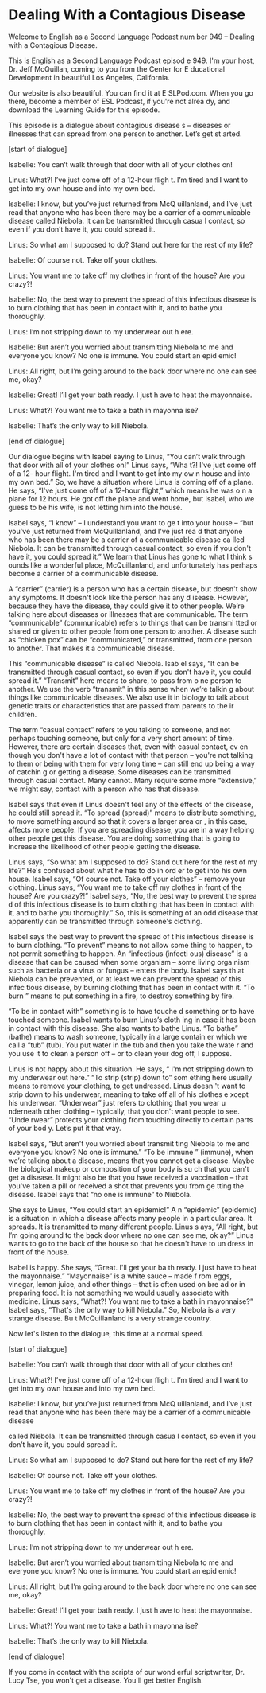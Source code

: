 # Dealing With a Contagious Disease

Welcome to English as a Second Language Podcast num ber 949 – Dealing with a Contagious Disease.

This is English as a Second Language Podcast episod e 949. I'm your host, Dr. Jeff McQuillan, coming to you from the Center for E ducational Development in beautiful Los Angeles, California.

Our website is also beautiful. You can find it at E SLPod.com. When you go there, become a member of ESL Podcast, if you're not alrea dy, and download the Learning Guide for this episode.

This episode is a dialogue about contagious disease s – diseases or illnesses that can spread from one person to another. Let’s get st arted.

[start of dialogue]

Isabelle: You can’t walk through that door with all  of your clothes on!

Linus: What?! I’ve just come off of a 12-hour fligh t. I’m tired and I want to get into my own house and into my own bed.

Isabelle: I know, but you’ve just returned from McQ uillanland, and I’ve just read that anyone who has been there may be a carrier of a communicable disease called Niebola. It can be transmitted through casua l contact, so even if you don’t have it, you could spread it.

Linus: So what am I supposed to do? Stand out here for the rest of my life?

Isabelle: Of course not. Take off your clothes.

Linus: You want me to take off my clothes in front of the house? Are you crazy?!

Isabelle: No, the best way to prevent the spread of  this infectious disease is to burn clothing that has been in contact with it, and  to bathe you thoroughly.

Linus: I’m not stripping down to my underwear out h ere.

Isabelle: But aren’t you worried about transmitting  Niebola to me and everyone you know? No one is immune. You could start an epid emic!

Linus: All right, but I’m going around to the back door where no one can see me, okay?

Isabelle: Great! I’ll get your bath ready. I just h ave to heat the mayonnaise.

Linus: What?! You want me to take a bath in mayonna ise?

Isabelle: That’s the only way to kill Niebola.

[end of dialogue]

Our dialogue begins with Isabel saying to Linus, “You can’t walk through that door with all of your clothes on!” Linus says, “Wha t?! I've just come off of a 12- hour flight. I'm tired and I want to get into my ow n house and into my own bed.” So, we have a situation where Linus is coming off of a plane. He says, “I've just come off of a 12-hour flight,” which means he was o n a plane for 12 hours. He got off the plane and went home, but Isabel, who we  guess to be his wife, is not letting him into the house.

Isabel says, “I know” – I understand you want to ge t into your house – “but you’ve just returned from McQuillanland, and I've just rea d that anyone who has been there may be a carrier of a communicable disease ca lled Niebola. It can be transmitted through casual contact, so even if you don't have it, you could spread it.” We learn that Linus has gone to what I think s ounds like a wonderful place, McQuillanland, and unfortunately has perhaps become  a carrier of a communicable disease.

A “carrier” (carrier) is a person who has a certain  disease, but doesn't show any symptoms. It doesn't look like the person has any d isease. However, because they have the disease, they could give it to other people. We’re talking here about diseases or illnesses that are communicable. The term “communicable” (communicable) refers to things that can be transmi tted or shared or given to other people from one person to another. A disease such as “chicken pox” can be “communicated,” or transmitted, from one person to another. That makes it a communicable disease.

This “communicable disease” is called Niebola. Isab el says, “It can be transmitted through casual contact, so even if you don't have it, you could spread it.” “Transmit” here means to share, to pass from o ne person to another. We use the verb “transmit” in this sense when we’re talkin g about things like communicable diseases. We also use it in biology to  talk about genetic traits or characteristics that are passed from parents to the ir children.

 The term “casual contact” refers to you talking to someone, and not perhaps touching someone, but only for a very short amount of time. However, there are certain diseases that, even with casual contact, ev en though you don't have a lot of contact with that person – you're not talking to  them or being with them for very long time – can still end up being a way of catchin g or getting a disease. Some diseases can be transmitted through casual contact.  Many cannot. Many require some more “extensive,” we might say, contact with a  person who has that disease.

Isabel says that even if Linus doesn't feel any of the effects of the disease, he could still spread it. “To spread (spread)” means to distribute something, to move something around so that it covers a larger area or , in this case, affects more people. If you are spreading disease, you are in a way helping other people get this disease. You are doing something that is going  to increase the likelihood of other people getting the disease.

Linus says, “So what am I supposed to do? Stand out  here for the rest of my life?” He's confused about what he has to do in ord er to get into his own house. Isabel says, “Of course not. Take off your clothes”  – remove your clothing. Linus says, “You want me to take off my clothes in front of the house? Are you crazy?!” Isabel says, “No, the best way to prevent the sprea d of this infectious disease is to burn clothing that has been in contact with it, and to bathe you thoroughly.” So, this is something of an odd disease that apparently  can be transmitted through someone's clothing.

Isabel says the best way to prevent the spread of t his infectious disease is to burn clothing. “To prevent” means to not allow some thing to happen, to not permit something to happen. An “infectious (infecti ous) disease” is a disease that can be caused when some organism – some living orga nism such as bacteria or a virus or fungus – enters the body. Isabel says th at Niebola can be prevented, or at least we can prevent the spread of this infec tious disease, by burning clothing that has been in contact with it. “To burn ” means to put something in a fire, to destroy something by fire.

“To be in contact with” something is to have touche d something or to have touched someone. Isabel wants to burn Linus’s cloth ing in case it has been in contact with this disease. She also wants to bathe Linus. “To bathe” (bathe) means to wash someone, typically in a large contain er which we call a “tub” (tub). You put water in the tub and then you take the wate r and you use it to clean a person off – or to clean your dog off, I suppose.

Linus is not happy about this situation. He says, “ I'm not stripping down to my underwear out here.” “To strip (strip) down to” som ething here usually means to remove your clothing, to get undressed. Linus doesn 't want to strip down to his underwear, meaning to take off all of his clothes e xcept his underwear. “Underwear” just refers to clothing that you wear u nderneath other clothing – typically, that you don't want people to see. “Unde rwear” protects your clothing from touching directly to certain parts of your bod y. Let’s put it that way.

Isabel says, “But aren't you worried about transmit ting Niebola to me and everyone you know? No one is immune.” “To be immune ” (immune), when we’re talking about a disease, means that you cannot get a disease. Maybe the biological makeup or composition of your body is su ch that you can't get a disease. It might also be that you have received a vaccination – that you've taken a pill or received a shot that prevents you from ge tting the disease. Isabel says that “no one is immune” to Niebola.

She says to Linus, “You could start an epidemic!” A n “epidemic” (epidemic) is a situation in which a disease affects many people in  a particular area. It spreads. It is transmitted to many different people. Linus s ays, “All right, but I’m going around to the back door where no one can see me, ok ay?” Linus wants to go to the back of the house so that he doesn't have to un dress in front of the house.

Isabel is happy. She says, “Great. I'll get your ba th ready. I just have to heat the mayonnaise.” “Mayonnaise” is a white sauce – made f rom eggs, vinegar, lemon juice, and other things – that is often used on bre ad or in preparing food. It is not something we would usually associate with medicine.  Linus says, “What?! You want me to take a bath in mayonnaise?” Isabel says,  “That's the only way to kill Niebola.” So, Niebola is a very strange disease. Bu t McQuillanland is a very strange country.

Now let's listen to the dialogue, this time at a normal speed.

[start of dialogue]

Isabelle: You can’t walk through that door with all  of your clothes on!

Linus: What?! I’ve just come off of a 12-hour fligh t. I’m tired and I want to get into my own house and into my own bed.

Isabelle: I know, but you’ve just returned from McQ uillanland, and I’ve just read that anyone who has been there may be a carrier of a communicable disease

called Niebola. It can be transmitted through casua l contact, so even if you don’t have it, you could spread it.

Linus: So what am I supposed to do? Stand out here for the rest of my life?

Isabelle: Of course not. Take off your clothes.

Linus: You want me to take off my clothes in front of the house? Are you crazy?!

Isabelle: No, the best way to prevent the spread of  this infectious disease is to burn clothing that has been in contact with it, and  to bathe you thoroughly.

Linus: I’m not stripping down to my underwear out h ere.

Isabelle: But aren’t you worried about transmitting  Niebola to me and everyone you know? No one is immune. You could start an epid emic!

Linus: All right, but I’m going around to the back door where no one can see me, okay?

Isabelle: Great! I’ll get your bath ready. I just h ave to heat the mayonnaise.

Linus: What?! You want me to take a bath in mayonna ise?

Isabelle: That’s the only way to kill Niebola.

[end of dialogue]

If you come in contact with the scripts of our wond erful scriptwriter, Dr. Lucy Tse, you won't get a disease. You'll get better English.



